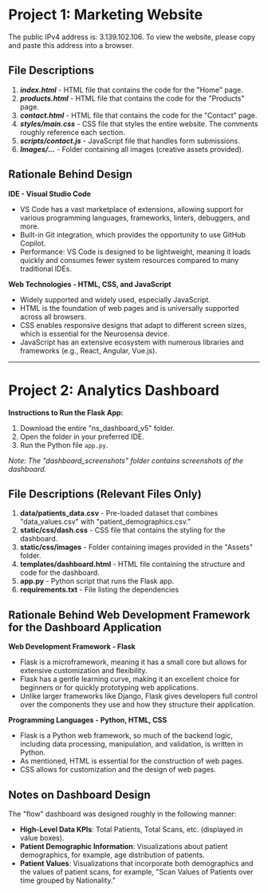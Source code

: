 # Project 1: Marketing Website

The public IPv4 address is: 3.139.102.106. To view the website, please copy and paste this address into a browser.

## File Descriptions

1. **_index.html_** - HTML file that contains the code for the "Home" page.
2. **_products.html_** - HTML file that contains the code for the "Products" page.
3. **_contact.html_** - HTML file that contains the code for the "Contact" page.
4. **_styles/main.css_** - CSS file that styles the entire website. The comments roughly reference each section.
5. **_scripts/contact.js_** - JavaScript file that handles form submissions.
6. **_Images/..._** - Folder containing all images (creative assets provided).

## Rationale Behind Design

**IDE - Visual Studio Code**
- VS Code has a vast marketplace of extensions, allowing support for various programming languages, frameworks, linters, debuggers, and more.
- Built-in Git integration, which provides the opportunity to use GitHub Copilot.
- Performance: VS Code is designed to be lightweight, meaning it loads quickly and consumes fewer system resources compared to many traditional IDEs.

**Web Technologies - HTML, CSS, and JavaScript**
- Widely supported and widely used, especially JavaScript.
- HTML is the foundation of web pages and is universally supported across all browsers.
- CSS enables responsive designs that adapt to different screen sizes, which is essential for the Neurosensa device.
- JavaScript has an extensive ecosystem with numerous libraries and frameworks (e.g., React, Angular, Vue.js).

---

# Project 2: Analytics Dashboard

**Instructions to Run the Flask App:**

1. Download the entire "ns_dashboard_v5" folder.
2. Open the folder in your preferred IDE.
3. Run the Python file `app.py`.

_Note: The "dashboard_screenshots" folder contains screenshots of the dashboard._

## File Descriptions (Relevant Files Only)

1. **data/patients_data.csv** - Pre-loaded dataset that combines "data_values.csv" with "patient_demographics.csv."
2. **static/css/dash.css** - CSS file that contains the styling for the dashboard.
3. **static/css/images** - Folder containing images provided in the "Assets" folder.
4. **templates/dashboard.html** - HTML file containing the structure and code for the dashboard.
5. **app.py** - Python script that runs the Flask app.
6. **requirements.txt** - File listing the dependencies

## Rationale Behind Web Development Framework for the Dashboard Application

**Web Development Framework - Flask**
- Flask is a microframework, meaning it has a small core but allows for extensive customization and flexibility.
- Flask has a gentle learning curve, making it an excellent choice for beginners or for quickly prototyping web applications.
- Unlike larger frameworks like Django, Flask gives developers full control over the components they use and how they structure their application.

**Programming Languages - Python, HTML, CSS**
- Flask is a Python web framework, so much of the backend logic, including data processing, manipulation, and validation, is written in Python.
- As mentioned, HTML is essential for the construction of web pages.
- CSS allows for customization and the design of web pages.

## Notes on Dashboard Design

The "flow" dashboard was designed roughly in the following manner:

- **High-Level Data KPIs**: Total Patients, Total Scans, etc. (displayed in value boxes).
- **Patient Demographic Information**: Visualizations about patient demographics, for example, age distribution of patients.
- **Patient Values**: Visualizations that incorporate both demographics and the values of patient scans, for example, "Scan Values of Patients over time grouped by Nationality."



